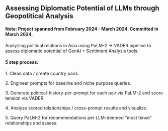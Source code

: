 <h2>Assessing Diplomatic Potential of LLMs through Geopolitical Analysis</h2>
<h4>Note: Project spanned from February 2024 - March 2024. Committed in March 2024.</h4>
Analyzing political relations in Asia using PaLM-2 -> VADER pipeline to assess diplomatic potential of GenAI + Sentiment Analysis tools.
<h4>5 step process: </h4>
<p>1. Clean data / create country pairs. </p>
<p>2. Engineer prompts for baseline and niche purpose queries. </p>
<p>3. Generate political-history-per-prompt for each pair via PaLM-2 and score tension via VADER. </p>
<p>4. Analyze scored relationships / cross-prompt results and visualize. </p>
<p>5. Query PaLM-2 for recommendations per LLM-deemed "most tense" relationships and assess. </p>
